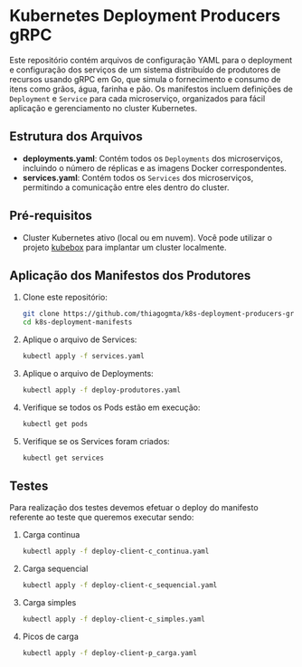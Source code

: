 # Kubernetes Deployment Producers gRPC

Este repositório contém arquivos de configuração YAML para o deployment e configuração dos serviços de um sistema distribuído de produtores de recursos usando gRPC em Go, que simula o fornecimento e consumo de itens como grãos, água, farinha e pão. Os manifestos incluem definições de `Deployment` e `Service` para cada microserviço, organizados para fácil aplicação e gerenciamento no cluster Kubernetes.

## Estrutura dos Arquivos

- **deployments.yaml**: Contém todos os `Deployments` dos microserviços, incluindo o número de réplicas e as imagens Docker correspondentes.
- **services.yaml**: Contém todos os `Services` dos microserviços, permitindo a comunicação entre eles dentro do cluster.

## Pré-requisitos

- Cluster Kubernetes ativo (local ou em nuvem).
    Você pode utilizar o projeto [kubebox](https://github.com/thiagogmta/kubebox) para implantar um cluster localmente.

## Aplicação dos Manifestos dos Produtores

1. Clone este repositório:

    ```bash
    git clone https://github.com/thiagogmta/k8s-deployment-producers-grpc.git
    cd k8s-deployment-manifests
    ```

2. Aplique o arquivo de Services:

    ```bash
    kubectl apply -f services.yaml
    ```

3. Aplique o arquivo de Deployments:

    ```bash
    kubectl apply -f deploy-produtores.yaml
    ```
    
4. Verifique se todos os Pods estão em execução:

    ```bash
    kubectl get pods
    ```

5. Verifique se os Services foram criados:

    ```bash
    kubectl get services
    ```

## Testes

Para realização dos testes devemos efetuar o deploy do manifesto referente ao teste que queremos executar sendo:

1. Carga continua
      
    ```bash
    kubectl apply -f deploy-client-c_continua.yaml
    ```
    
2. Carga sequencial

    ```bash
    kubectl apply -f deploy-client-c_sequencial.yaml
    ```

3. Carga simples

    ```bash
    kubectl apply -f deploy-client-c_simples.yaml
    ```

4. Picos de carga

    ```bash
    kubectl apply -f deploy-client-p_carga.yaml
    ```

